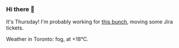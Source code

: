 ### Hi there :wave:

It's Thursday! I'm probably working for [this bunch](https://github.com/kohofinancial), moving some Jira tickets.

Weather in Toronto: fog, at +18°C.

